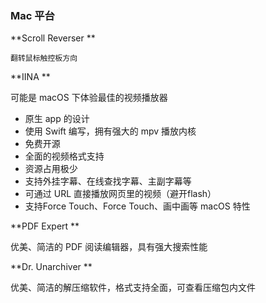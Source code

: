 ### Mac 平台

**Scroll Reverser **

	翻转鼠标触控板方向

**IINA **

可能是 macOS 下体验最佳的视频播放器

- 原生 app 的设计
- 使用 Swift 编写，拥有强大的 mpv 播放内核
- 免费开源
- 全面的视频格式支持
- 资源占用极少
- 支持外挂字幕、在线查找字幕、主副字幕等
- 可通过 URL 直接播放网页里的视频（避开flash）
- 支持Force Touch、Force Touch、画中画等 macOS 特性

**PDF Expert **

优美、简洁的 PDF 阅读编辑器，具有强大搜索性能

**Dr. Unarchiver **

优美、简洁的解压缩软件，格式支持全面，可查看压缩包内文件